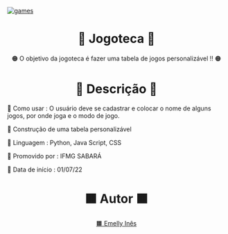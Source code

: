  <a href="https://github.com/EmellyInes?tab=repositories" align="center">![games](https://user-images.githubusercontent.com/108816211/182234417-3accc36d-cc83-40fa-a8de-419f2e026681.png)</a>
 <h1 align="center"> 🧡 Jogoteca 🧡 </h1>
 <p align="center">🟠 O objetivo da jogoteca é fazer uma tabela de jogos personalizável !! 🟠</p>
 <h1 align="center">🔶  Descrição  🔶</h1>
 <p align="left">🔶 Como usar : O usuário deve se cadastrar e colocar o nome de alguns jogos, por onde joga e o modo de jogo. </p>
 <p align="left">🔶 Construção de uma tabela personalizável</p>
 <p align="left">🔶 Linguagem : Python, Java Script, CSS </p>
 <p align="left">🔶 Promovido por : IFMG SABARÁ </p>
 <p align="left">🔶 Data de início : 01/07/22 </p>
 <h1 align="center"> 🟧 Autor 🟧 </h1>
 <p align="center"> <a href = "https://github.com/EmellyInes"> 🟧 Emelly Inês </a>

